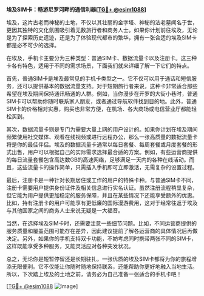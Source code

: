 **埃及SIM卡：畅游尼罗河畔的通信利器[[TG💪+ @esim1088](https://t.me/s/esim1088)]**

埃及，这片古老而神秘的土地，不仅以其壮丽的金字塔、神秘的法老墓闻名于世，更因其独特的文化氛围吸引着无数旅行者和商务人士。如果你计划前往埃及，无论是为了探索历史遗迹，还是为了体验现代都市的繁华，拥有一张合适的埃及SIM卡都是必不可少的选择。

在埃及，手机卡主要分为三种类型：普通SIM卡、数据流量卡以及注册卡。这三种卡各有特色，适用于不同的需求场景，下面我们就来详细了解一下它们的特点。

首先，普通SIM卡是埃及最常见的手机卡类型之一。它不仅可以用于通话和短信服务，还可以提供基本的数据流量支持。对于短期旅行者来说，这种卡非常适合那些希望在埃及期间保持通讯畅通的人群。例如，当你漫步在开罗的大街小巷时，普通SIM卡可以帮助你随时联系家人朋友，或者通过导航软件找到目的地。此外，普通SIM卡的价格相对实惠，购买也非常方便，在机场、各大商场或电信营业厅都能轻松买到。

其次，数据流量卡则是专门为需要大量上网的用户设计的。如果你计划在埃及期间频繁使用社交媒体、观看在线视频或进行远程办公，那么一张高质量的数据流量卡将是你的最佳伴侣。埃及的数据流量卡通常以每日套餐、每周套餐或月度套餐的形式出售，用户可以根据自己的实际需求选择最合适的方案。例如，有些运营商提供的每日流量套餐包含高达数GB的高速网络，足够满足一天内的各种在线活动。而且，这些流量卡的操作简单，只需插入手机即可立即激活，无需复杂的设置过程。

最后，注册卡是一种针对长期居住或工作的用户的特殊卡种。与普通SIM卡不同，注册卡需要用户提供身份证件及相关信息进行实名认证。虽然注册流程稍显复杂，但它能为用户提供更加稳定的服务保障，并且在某些情况下还能享受额外的优惠。比如，持有注册卡的用户可能享有更低廉的国际漫游费用，这对于经常往返于埃及与其他国家之间的商务人士来说无疑是一大福音。

当然，在选择埃及SIM卡时，还需要注意一些细节问题。比如，不同运营商提供的服务质量和覆盖范围可能存在差异，因此建议提前了解各运营商的具体情况后再做决定。另外，如果你的手机支持双卡功能，不妨考虑同时携带两张不同的SIM卡，这样既能享受多种服务，又能灵活应对各种突发状况。

总之，无论你是短暂停留还是长期驻扎，一张优质的埃及SIM卡都将为你的旅程增添无限便利。它不仅能让你随时随地保持联系，还能帮助你更好地融入当地生活。所以，下次踏上埃及的土地之前，请务必为自己准备一张适合的手机卡吧！

[[TG💪+ @esim1088](https://t.me/s/esim1088) ![Image](https://i.postimg.cc/4NQfJmqS/Snipaste-2025-05-13-00-14-12.png)]
